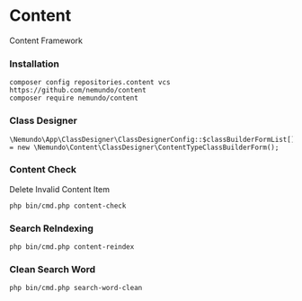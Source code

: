 # ContentContent Framework### Installation```composer config repositories.content vcs https://github.com/nemundo/contentcomposer require nemundo/content```### Class Designer```\Nemundo\App\ClassDesigner\ClassDesignerConfig::$classBuilderFormList[] = new \Nemundo\Content\ClassDesigner\ContentTypeClassBuilderForm();```### Content CheckDelete Invalid Content Item```php bin/cmd.php content-check```### Search ReIndexing```php bin/cmd.php content-reindex```### Clean Search Word```php bin/cmd.php search-word-clean```